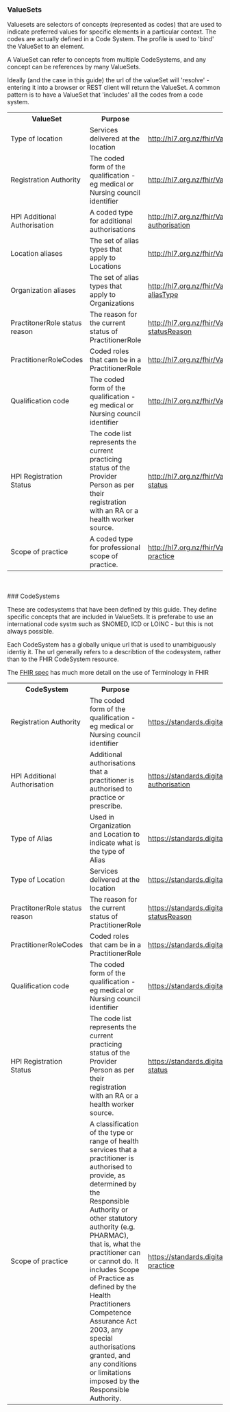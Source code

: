 <!-- terminology.md {% comment %}
*****************************************************************************************
*                            WARNING: DO NOT EDIT THIS FILE                             *
*                                                                                       *
* This file is generated by SUSHI. Any edits you make to this file will be overwritten. *
*                                                                                       *
* To change the contents of this file, edit the original source file at:                *
* ig-data/input/pagecontent/terminology.md                                              *
*****************************************************************************************
{% endcomment %} -->
### ValueSets

<div>
Valuesets are selectors of concepts (represented as codes) that are used to indicate preferred values for specific elements in a particular context. The codes are actually defined in a Code System. The profile is used to 'bind' the ValueSet to an element.

A ValueSet can refer to concepts from multiple CodeSystems, and any concept can be references by many ValueSets. 

Ideally (and the case in this guide) the url of the valueSet will 'resolve' - entering it into a browser or REST client will return the ValueSet. 
A common pattern is to have a ValueSet that 'includes' all the codes from a code system.
</div>

<table class='table table-bordered table-condensed'>
<tr><th>ValueSet</th><th>Purpose</th><th>Url</th><th>CodeSystem Urls</th></tr>
<tr><td width='20%'>Type of location</td><td>Services delivered at the location</td><td><a href='ValueSet-LocationType.html'>http://hl7.org.nz/fhir/ValueSet/locationType</a></td><td><div><a href='CodeSystem-locationType.html'>https://standards.digital.health.nz/cs/locationType</a></div></td></tr>
<tr><td width='20%'>Registration Authority</td><td>The coded form of the qualification - eg medical or Nursing council identifier</td><td><a href='ValueSet-RegistrationAuthority.html'>http://hl7.org.nz/fhir/ValueSet/registration-authority</a></td><td><div><a href='CodeSystem-RegistrationAuthority.html'>https://standards.digital.health.nz/cs/registration-authority</a></div></td></tr>
<tr><td width='20%'>HPI Additional Authorisation</td><td>A coded type for additional authorisations</td><td><a href='ValueSet-additionalAuthorization.html'>http://hl7.org.nz/fhir/ValueSet/hpi-additional-authorisation</a></td><td><div><a href='CodeSystem-additionalAuthorization.html'>https://standards.digital.health.nz/cs/hpi-additional-authorisation</a></div></td></tr>
<tr><td width='20%'>Location aliases</td><td>The set of alias types that apply to Locations</td><td><a href='ValueSet-locationAlias.html'>http://hl7.org.nz/fhir/ValueSet/Location-aliasType</a></td><td><div><a href='CodeSystem-aliasType.html'>https://standards.digital.health.nz/cs/aliasType</a></div></td></tr>
<tr><td width='20%'>Organization aliases</td><td>The set of alias types that apply to Organizations</td><td><a href='ValueSet-organizationAlias.html'>http://hl7.org.nz/fhir/ValueSet/Organization-aliasType</a></td><td><div><a href='CodeSystem-aliasType.html'>https://standards.digital.health.nz/cs/aliasType</a></div></td></tr>
<tr><td width='20%'>PractitonerRole status reason</td><td>The reason for the current status of PractitionerRole</td><td><a href='ValueSet-practitionerRole-statusReason.html'>http://hl7.org.nz/fhir/ValueSet/PractitionerRole-statusReason</a></td><td><div><a href='CodeSystem-practitionerRole-statusReason.html'>https://standards.digital.health.nz/cs/PractitionerRole-statusReason</a></div></td></tr>
<tr><td width='20%'>PractitionerRoleCodes</td><td>Coded roles that cam be in a PractitionerRole</td><td><a href='ValueSet-practitionerRoleCodes.html'>http://hl7.org.nz/fhir/ValueSet/practitionerRoleCodes</a></td><td><div><a href='undefined'>https://standards.digital.health.nz/cs/practitionerRoleCodes</a></div></td></tr>
<tr><td width='20%'>Qualification code</td><td>The coded form of the qualification - eg medical or Nursing council identifier</td><td><a href='ValueSet-qualificationCode.html'>http://hl7.org.nz/fhir/ValueSet/qualificationCode</a></td><td><div><a href='CodeSystem-qualificationCode.html'>https://standards.digital.health.nz/cs/qualificationCode</a></div></td></tr>
<tr><td width='20%'>HPI Registration Status</td><td>The code list represents the current practicing status of the Provider Person as per their registration with an RA or a health worker source.</td><td><a href='ValueSet-registrationStatus.html'>http://hl7.org.nz/fhir/ValueSet/hpi-registration-status</a></td><td><div><a href='CodeSystem-registrationStatus.html'>https://standards.digital.health.nz/cs/hpi-registration-status</a></div></td></tr>
<tr><td width='20%'>Scope of practice</td><td>A coded type for professional scope of practice.</td><td><a href='ValueSet-scopeOfPractice.html'>http://hl7.org.nz/fhir/ValueSet/hpi-scope-of-practice</a></td><td><div><a href='CodeSystem-scopeOfPractice.html'>https://standards.digital.health.nz/cs/hpi-scope-of-practice</a></div></td></tr>
</table>
<br/></br/>
### CodeSystems

These are codesystems that have been defined by this guide. They define specific concepts that are included in ValueSets. It is preferabe to use an international code systm such as SNOMED, ICD or LOINC - but this is not always possible.

Each CodeSystem has a globally unique url that is used to unambiguously identiy it. The url generally refers to a describtion of the codesystem, rather than to the FHIR CodeSystem resource.

The [FHIR spec](http://hl7.org/fhir/terminology-module.html) has much more detail on the use of Terminology in FHIR

<table class='table table-bordered table-condensed'>
<tr><th>CodeSystem</th><th>Purpose</th><th>ValueSet Url</th></tr>
<tr><td width='20%'>Registration Authority</td><td>The coded form of the qualification - eg medical or Nursing council identifier</td><td><a href='CodeSystem-RegistrationAuthority.html'>https://standards.digital.health.nz/cs/registration-authority</a></td></tr>
<tr><td width='20%'>HPI Additional Authorisation</td><td>Additional authorisations that a practitioner is authorised to practice or prescribe.</td><td><a href='CodeSystem-additionalAuthorization.html'>https://standards.digital.health.nz/cs/hpi-additional-authorisation</a></td></tr>
<tr><td width='20%'>Type of Alias</td><td>Used in Organization and Location to indicate what is the type of Alias</td><td><a href='CodeSystem-aliasType.html'>https://standards.digital.health.nz/cs/aliasType</a></td></tr>
<tr><td width='20%'>Type of Location</td><td>Services delivered at the location</td><td><a href='CodeSystem-locationType.html'>https://standards.digital.health.nz/cs/locationType</a></td></tr>
<tr><td width='20%'>PractitonerRole status reason</td><td>The reason for the current status of PractitionerRole</td><td><a href='CodeSystem-practitionerRole-statusReason.html'>https://standards.digital.health.nz/cs/PractitionerRole-statusReason</a></td></tr>
<tr><td width='20%'>PractitionerRoleCodes</td><td>Coded roles that cam be in a PractitionerRole</td><td><a href='CodeSystem-practitionerRoleCodes.html'>https://standards.digital.health.nz/cs/PractitionerRoleCodes</a></td></tr>
<tr><td width='20%'>Qualification code</td><td>The coded form of the qualification - eg medical or Nursing council identifier</td><td><a href='CodeSystem-qualificationCode.html'>https://standards.digital.health.nz/cs/qualificationCode</a></td></tr>
<tr><td width='20%'>HPI Registration Status</td><td>The code list represents the current practicing status of the Provider Person as per their registration with an RA or a health worker source.</td><td><a href='CodeSystem-registrationStatus.html'>https://standards.digital.health.nz/cs/hpi-registration-status</a></td></tr>
<tr><td width='20%'>Scope of practice</td><td>A classification of the type or range of health services that a practitioner is authorised to provide, as determined by the Responsible Authority or other statutory authority (e.g. PHARMAC), that is, what the practitioner can or cannot do. It includes Scope of Practice as defined by the Health Practitioners Competence Assurance Act 2003, any special authorisations granted, and any conditions or limitations imposed by the Responsible Authority.</td><td><a href='CodeSystem-scopeOfPractice.html'>https://standards.digital.health.nz/cs/hpi-scope-of-practice</a></td></tr>